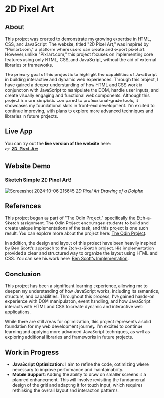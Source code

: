 # 2D Pixel Art

## About
This project was created to demonstrate my growing expertise in HTML, CSS, and JavaScript. The website, titled "2D Pixel Art," was inspired by "Pixilart.com," a platform where users can create and export pixel art. However, unlike "Pixilart.com," this project focuses on implementing core features using only HTML, CSS, and JavaScript, without the aid of external libraries or frameworks. 

The primary goal of this project is to highlight the capabilities of JavaScript in building interactive and dynamic web experiences. Through this project, I have gained a deeper understanding of how HTML and CSS work in conjunction with JavaScript to manipulate the DOM, handle user inputs, and create visually engaging and functional web components. Although this project is more simplistic compared to professional-grade tools, it showcases my foundational skills in front-end development. I’m excited to continue improving, with plans to explore more advanced techniques and libraries in future projects.

## Live App
You can try out the **live version of the website** here:  
👉 [**2D-Pixel-Art**](https://mjollnir03.github.io/2D-Pixel-Art/)

## Website Demo

### Sketch Simple 2D Pixel Art!
![Screenshot 2024-10-06 215645](https://github.com/user-attachments/assets/acac52e0-022a-45da-959c-bcb91d491f6d)
_2D Pixel Art Drawing of a Dolphin_

## References
This project began as part of "The Odin Project," specifically the Etch-a-Sketch assignment. The Odin Project encourages students to build and create unique implementations of the task, and this project is one such result. You can explore more about the project here: [The Odin Project](https://www.theodinproject.com/lessons/foundations-etch-a-sketch).

In addition, the design and layout of this project have been heavily inspired by Ben Scott’s approach to the Etch-a-Sketch project. His implementation provided a clear and structured way to organize the layout using HTML and CSS. You can see his work here: [Ben Scott's Implementation](https://benscott.dev).

## Conclusion
This project has been a significant learning experience, allowing me to deepen my understanding of how JavaScript works, including its semantics, structure, and capabilities. Throughout this process, I’ve gained hands-on experience with DOM manipulation, event handling, and how JavaScript interacts with HTML and CSS to create dynamic and interactive web applications.

While there are still areas for optimization, this project represents a solid foundation for my web development journey. I’m excited to continue learning and applying more advanced JavaScript techniques, as well as exploring additional libraries and frameworks in future projects.

## Work in Progress
- **JavaScript Optimization**: I aim to refine the code, optimizing where necessary to improve performance and maintainability.
- **Mobile Support**: Adding the ability to draw on smaller screens is a planned enhancement. This will involve revisiting the fundamental design of the grid and adapting it for touch input, which requires rethinking the overall layout and interaction patterns.


